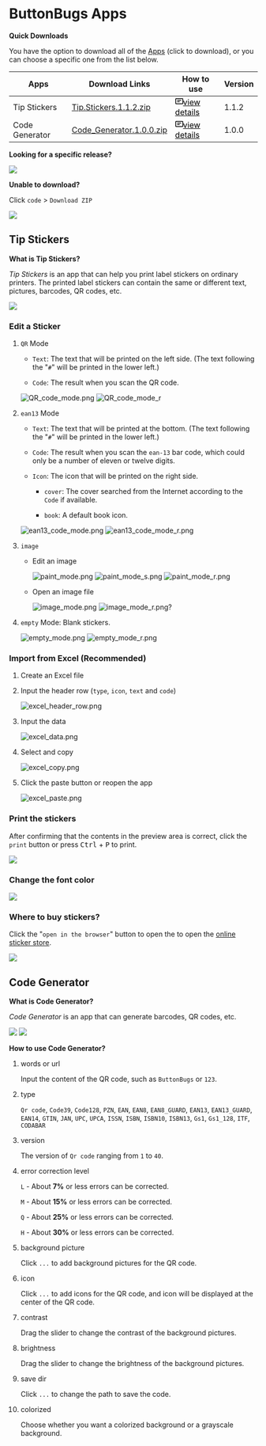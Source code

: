 ButtonBugs Apps
=============================
__Quick Downloads__

You have the option to download all of the [Apps](https://github.com/buttonbugs/apps/archive/refs/heads/main.zip) (click to download), or you can choose a specific one from the list below.

Apps|Download Links|How to use|Version
-|-|-|-
Tip Stickers |[Tip.Stickers.1.1.2.zip](https://github.com/buttonbugs/apps/releases/download/Tip_Stickers/Tip.Stickers.1.1.2.zip)|<a href="#sticker-tips" style="color:black"><svg text="gray" aria-hidden="true" height="16" viewBox="0 0 16 16" version="1.1" width="16" data-view-component="true" class="octicon octicon-note mr-2"> <path d="M0 3.75C0 2.784.784 2 1.75 2h12.5c.966 0 1.75.784 1.75 1.75v8.5A1.75 1.75 0 0 1 14.25 14H1.75A1.75 1.75 0 0 1 0 12.25Zm1.75-.25a.25.25 0 0 0-.25.25v8.5c0 .138.112.25.25.25h12.5a.25.25 0 0 0 .25-.25v-8.5a.25.25 0 0 0-.25-.25ZM3.5 6.25a.75.75 0 0 1 .75-.75h7a.75.75 0 0 1 0 1.5h-7a.75.75 0 0 1-.75-.75Zm.75 2.25h4a.75.75 0 0 1 0 1.5h-4a.75.75 0 0 1 0-1.5Z"></path></svg>view details</a>|1.1.2
Code Generator|[Code_Generator.1.0.0.zip](https://github.com/buttonbugs/apps/releases/download/Code_Generator/Code.Generator.1.0.0.zip)|<a href="#code-generator" style="color:black"><svg text="gray" aria-hidden="true" height="16" viewBox="0 0 16 16" version="1.1" width="16" data-view-component="true" class="octicon octicon-note mr-2"> <path d="M0 3.75C0 2.784.784 2 1.75 2h12.5c.966 0 1.75.784 1.75 1.75v8.5A1.75 1.75 0 0 1 14.25 14H1.75A1.75 1.75 0 0 1 0 12.25Zm1.75-.25a.25.25 0 0 0-.25.25v8.5c0 .138.112.25.25.25h12.5a.25.25 0 0 0 .25-.25v-8.5a.25.25 0 0 0-.25-.25ZM3.5 6.25a.75.75 0 0 1 .75-.75h7a.75.75 0 0 1 0 1.5h-7a.75.75 0 0 1-.75-.75Zm.75 2.25h4a.75.75 0 0 1 0 1.5h-4a.75.75 0 0 1 0-1.5Z"></path></svg>view details</a>|1.0.0

__Looking for a specific release?__

[![](https://img.shields.io/badge/Apps-Release_History-blue)](https://github.com/buttonbugs/apps/releases)

__Unable to download?__

Click `code` > `Download ZIP`

![](https://camo.githubusercontent.com/bd1ce1ae705b433c662985be116810adc9e66f86f7c9053cdead57e9679f0376/687474703a2f2f627574746f6e627567732e62796574686f737431322e636f6d2f6f626a6563743030686f6d652f686f775f746f5f646f776e6c6f61645f312e706e67)

Tip Stickers
-
__What is Tip Stickers?__

*Tip Stickers* is an app that can help you print label stickers on ordinary printers. The printed label stickers can contain the same or different text, pictures, barcodes, QR codes, etc.

![](https://camo.githubusercontent.com/728590bfa6ac00ebe1b263de2bccb570e02b35bce77fa93eac3265d4c74a717f/687474703a2f2f627574746f6e627567732e62796574686f737431322e636f6d2f746d702f776861745f69735f746970732e706e67)

### Edit a Sticker

1. `QR` Mode

    - `Text`: The text that will be printed on the left side. (The text following the "`#`" will be printed in the lower left.)

    - `Code`: The result when you scan the QR code.

    ![QR_code_mode.png](https://camo.githubusercontent.com/d5eb480f2011a44ab845fc3ec464fed393e2de0b3ee47f28048be7c8917d05e5/687474703a2f2f627574746f6e627567732e62796574686f737431322e636f6d2f746d702f51525f636f64655f6d6f64652e706e67)
    ![QR_code_mode_r](https://camo.githubusercontent.com/fa6920a6dc2e9b83f310d507a0190ad794b45b8de14dd8450b5d2925953807c5/687474703a2f2f627574746f6e627567732e62796574686f737431322e636f6d2f746d702f51525f636f64655f6d6f64655f722e706e67)

2. `ean13` Mode

    - `Text`: The text that will be printed at the bottom. (The text following the "`#`" will be printed in the lower left.)

    - `Code`: The result when you scan the `ean-13` bar code, which could only be a number of eleven or twelve digits.
        
    - `Icon`: The icon that will be printed on the right side.

        - `cover`: The cover searched from the Internet according to the `Code` if available.
            
        - `book`: A default book icon.

    ![ean13_code_mode.png](https://camo.githubusercontent.com/7fe2767de2f5570632db0bc9b03e1e99d0dad11391df614eaccdb235c65abfd4/687474703a2f2f627574746f6e627567732e62796574686f737431322e636f6d2f746d702f65616e31335f636f64655f6d6f64652e706e67)
    ![ean13_code_mode_r.png](https://camo.githubusercontent.com/8aa24ff666c18937dd03ce0acd61e622fe429e3eddc21f53f4518595136c2ea4/687474703a2f2f627574746f6e627567732e62796574686f737431322e636f6d2f746d702f65616e31335f636f64655f6d6f64655f722e706e67)

3. `image`

    - Edit an image

        ![paint_mode.png](https://camo.githubusercontent.com/1cd9157da39abdd423567a21aec725f030aeb1ecb19cb34b770687126e831f80/687474703a2f2f627574746f6e627567732e62796574686f737431322e636f6d2f746d702f7061696e745f6d6f64652e706e67)
        ![paint_mode_s.png](https://camo.githubusercontent.com/9e4a27d0f1d02efbcd28f14bf5c45fc89a0412308330e47ded3ea8e2707356b5/687474703a2f2f627574746f6e627567732e62796574686f737431322e636f6d2f746d702f7061696e745f6d6f64655f732e706e67)
        ![paint_mode_r.png](https://camo.githubusercontent.com/55d026abee8500fef66d58c6de429a4eaa0cd20c1ce288a65bbb6131a7ef3424/687474703a2f2f627574746f6e627567732e62796574686f737431322e636f6d2f746d702f7061696e745f6d6f64655f722e706e67)

    - Open an image file

        ![image_mode.png](https://camo.githubusercontent.com/14febdfe3543dccaef3843a37e431ebd4e0c2c79307964416d89ff42e399be0f/687474703a2f2f627574746f6e627567732e62796574686f737431322e636f6d2f746d702f696d6167655f6d6f64652e706e67)
        ![image_mode_r.png?](https://camo.githubusercontent.com/e46469f94fbbb5840c78ba89679995c04b2ce9206ee2dc745345c781814623cd/687474703a2f2f627574746f6e627567732e62796574686f737431322e636f6d2f746d702f696d6167655f6d6f64655f722e706e673f)

4. `empty` Mode: Blank stickers.

    ![empty_mode.png](https://camo.githubusercontent.com/3bc3ffa8b0c197f9059ff956f0d5fc9c7e5ac747fb4997e16f0ba11547cdb383/687474703a2f2f627574746f6e627567732e62796574686f737431322e636f6d2f746d702f656d7074795f6d6f64652e706e67)
    ![empty_mode_r.png](https://camo.githubusercontent.com/02983de19527970cf7fc6103045a38c3f1804468944aa0c576ddb957b517e2ba/687474703a2f2f627574746f6e627567732e62796574686f737431322e636f6d2f746d702f656d7074795f6d6f64655f722e706e67)

### Import from Excel (Recommended)

1. Create an Excel file

2. Input the header row (`type`, `icon`, `text` and `code`)

    ![excel_header_row.png](https://camo.githubusercontent.com/2a8cb62dd17002d2eefac74dc70fc72c0ff39b8c81acbee4073f0cf5a6d32f4d/687474703a2f2f627574746f6e627567732e62796574686f737431322e636f6d2f746d702f657863656c5f6865616465725f726f772e706e67)
    
3. Input the data

    ![excel_data.png](https://camo.githubusercontent.com/5e5cff630e5e426d6a600c00901b012cf1ec22e06460f9495b896dd5aba5cd86/687474703a2f2f627574746f6e627567732e62796574686f737431322e636f6d2f746d702f657863656c5f646174612e706e67)

4. Select and copy

    ![excel_copy.png](https://camo.githubusercontent.com/977365af6fa64bb552d3cda25ca83d0f380ac307b8cd46197708a025a248be95/687474703a2f2f627574746f6e627567732e62796574686f737431322e636f6d2f746d702f657863656c5f636f70792e706e67)

5. Click the paste button or reopen the app

    ![excel_paste.png](https://camo.githubusercontent.com/ef64ddec2087dd0126721c152c4e0481323383b41a3946cd48abda0a9359c9eb/687474703a2f2f627574746f6e627567732e62796574686f737431322e636f6d2f746d702f657863656c5f70617374652e706e67)

### Print the stickers

After confirming that the contents in the preview area is correct, click the `print` button or press <kbd>Ctrl</kbd> + <kbd>P</kbd> to print.

![](https://camo.githubusercontent.com/5285d07594af837477dbd6a8f5bbd1bc760167ef63daff5c52c262a70e3567ef/687474703a2f2f627574746f6e627567732e62796574686f737431322e636f6d2f746d702f7072696e742e706e67)

### Change the font color

![](https://camo.githubusercontent.com/58219fff7c23ea4c23d22e92a1d6a37f5e510106b411ac4fc03b3b3cf58beec6/687474703a2f2f627574746f6e627567732e62796574686f737431322e636f6d2f746d702f6368616e67655f636f6c6f722e706e673f)

### Where to buy stickers?

Click the "`open in the browser`" button to open the to open the <a href="https://item.jd.com/10021221198489.html" target="_blank">online sticker store</a>.

![](https://camo.githubusercontent.com/ef9098f4937c6604a88a39f2ba565c0de63e7372e047e026e4604f846f2f8f67/687474703a2f2f627574746f6e627567732e62796574686f737431322e636f6d2f746d702f6275792e706e673f)

Code Generator
-
__What is Code Generator?__

*Code Generator* is an app that can generate barcodes, QR codes, etc.

![](https://camo.githubusercontent.com/d88841936a8e87dfa0e33c4722fd3d6b9c2ecc0699e39bcca13ae8edb3430114/687474703a2f2f627574746f6e627567732e62796574686f737431322e636f6d2f746d702f436f64655f47656e657261746f722e706e673f)
![](https://camo.githubusercontent.com/9f1d77114c19e11c2bc8561153a1183876ba0792d9dca3879a9f52855fb78f35/687474703a2f2f627574746f6e627567732e62796574686f737431322e636f6d2f746d702f436f64655f47656e657261746f722e706e67)

__How to use Code Generator?__

1. words or url

    Input the content of the QR code, such as `ButtonBugs` or `123`.

2. type

   `Qr code`, `Code39`, `Code128`, `PZN`, `EAN`, `EAN8`, `EAN8_GUARD`, `EAN13`, `EAN13_GUARD`, `EAN14`, `GTIN`, `JAN`, `UPC`, `UPCA`, `ISSN`, `ISBN`, `ISBN10`, `ISBN13`, `Gs1`, `Gs1_128`, `ITF`, `CODABAR`

3. version

    The version of `Qr code` ranging from `1` to `40`.

4. error correction level

    `L` - About **7%** or less errors can be corrected.

    `M` - About **15%** or less errors can be corrected.

    `Q` - About **25%** or less errors can be corrected.

    `H` - About **30%** or less errors can be corrected.

5. background picture

    Click `...` to add background pictures for the QR code.

6. icon

    Click `...` to add icons for the QR code, and icon will be displayed at the center of the QR code.

7. contrast

    Drag the slider to change the contrast of the background pictures.

8. brightness

    Drag the slider to change the brightness of the background pictures.

9. save dir

    Click `...` to change the path to save the code.

10. colorized

    Choose whether you want a colorized background or a grayscale background.
